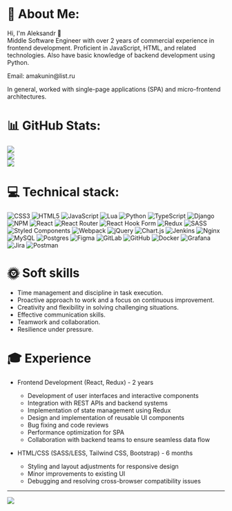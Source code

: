 


 

# 💫 About Me:
<p>Hi, I'm Aleksandr 👋<br>Middle Software Engineer with over 2 years of commercial experience in frontend development. Proficient in JavaScript, HTML, and related technologies. Also have basic knowledge of backend development using Python.</p>
<p>Email:  amakunin@list.ru<p/>

In general, worked with single-page applications (SPA) and micro-frontend architectures.
# 📊 GitHub Stats:
![](https://github-readme-stats.vercel.app/api?username=MAleksandr89&theme=dark&hide_border=false&include_all_commits=true&count_private=false)<br/>
![](https://github-readme-streak-stats.herokuapp.com/?user=MAleksandr89&theme=dark&hide_border=false)<br/>
![](https://github-readme-stats.vercel.app/api/top-langs/?username=MAleksandr89&theme=dark&hide_border=false&include_all_commits=true&count_private=false&layout=compact)

# 💻 Technical stack:
![CSS3](https://img.shields.io/badge/css3-%231572B6.svg?style=for-the-badge&logo=css3&logoColor=white) ![HTML5](https://img.shields.io/badge/html5-%23E34F26.svg?style=for-the-badge&logo=html5&logoColor=white) ![JavaScript](https://img.shields.io/badge/javascript-%23323330.svg?style=for-the-badge&logo=javascript&logoColor=%23F7DF1E) ![Lua](https://img.shields.io/badge/lua-%232C2D72.svg?style=for-the-badge&logo=lua&logoColor=white) ![Python](https://img.shields.io/badge/python-3670A0?style=for-the-badge&logo=python&logoColor=ffdd54) ![TypeScript](https://img.shields.io/badge/typescript-%23007ACC.svg?style=for-the-badge&logo=typescript&logoColor=white) ![Django](https://img.shields.io/badge/django-%23092E20.svg?style=for-the-badge&logo=django&logoColor=white) ![NPM](https://img.shields.io/badge/NPM-%23CB3837.svg?style=for-the-badge&logo=npm&logoColor=white) ![React](https://img.shields.io/badge/react-%2320232a.svg?style=for-the-badge&logo=react&logoColor=%2361DAFB) ![React Router](https://img.shields.io/badge/React_Router-CA4245?style=for-the-badge&logo=react-router&logoColor=white) ![React Hook Form](https://img.shields.io/badge/React%20Hook%20Form-%23EC5990.svg?style=for-the-badge&logo=reacthookform&logoColor=white) ![Redux](https://img.shields.io/badge/redux-%23593d88.svg?style=for-the-badge&logo=redux&logoColor=white) ![SASS](https://img.shields.io/badge/SASS-hotpink.svg?style=for-the-badge&logo=SASS&logoColor=white) ![Styled Components](https://img.shields.io/badge/styled--components-DB7093?style=for-the-badge&logo=styled-components&logoColor=white) ![Webpack](https://img.shields.io/badge/webpack-%238DD6F9.svg?style=for-the-badge&logo=webpack&logoColor=black) ![jQuery](https://img.shields.io/badge/jquery-%230769AD.svg?style=for-the-badge&logo=jquery&logoColor=white) ![Chart.js](https://img.shields.io/badge/chart.js-F5788D.svg?style=for-the-badge&logo=chart.js&logoColor=white) ![Jenkins](https://img.shields.io/badge/jenkins-%232C5263.svg?style=for-the-badge&logo=jenkins&logoColor=white) ![Nginx](https://img.shields.io/badge/nginx-%23009639.svg?style=for-the-badge&logo=nginx&logoColor=white) ![MySQL](https://img.shields.io/badge/mysql-4479A1.svg?style=for-the-badge&logo=mysql&logoColor=white) ![Postgres](https://img.shields.io/badge/postgres-%23316192.svg?style=for-the-badge&logo=postgresql&logoColor=white) ![Figma](https://img.shields.io/badge/figma-%23F24E1E.svg?style=for-the-badge&logo=figma&logoColor=white) ![GitLab](https://img.shields.io/badge/gitlab-%23181717.svg?style=for-the-badge&logo=gitlab&logoColor=white) ![GitHub](https://img.shields.io/badge/github-%23121011.svg?style=for-the-badge&logo=github&logoColor=white) ![Docker](https://img.shields.io/badge/docker-%230db7ed.svg?style=for-the-badge&logo=docker&logoColor=white) ![Grafana](https://img.shields.io/badge/grafana-%23F46800.svg?style=for-the-badge&logo=grafana&logoColor=white) ![Jira](https://img.shields.io/badge/jira-%230A0FFF.svg?style=for-the-badge&logo=jira&logoColor=white) ![Postman](https://img.shields.io/badge/Postman-FF6C37?style=for-the-badge&logo=postman&logoColor=white)

# :sun_with_face: Soft skills
*   Time management and discipline in task execution.
*   Proactive approach to work and a focus on continuous improvement.
*   Creativity and flexibility in solving challenging situations.
*   Effective communication skills.
*   Teamwork and collaboration.
*   Resilience under pressure.

# :mortar_board: Experience
* Frontend Development (React, Redux) - 2 years

   * Development of user interfaces and interactive components
   * Integration with REST APIs and backend systems
   * Implementation of state management using Redux
   * Design and implementation of reusable UI components
   * Bug fixing and code reviews
   * Performance optimization for SPA
   * Collaboration with backend teams to ensure seamless data flow
 
* HTML/CSS (SASS/LESS, Tailwind CSS, Bootstrap) - 6 months

   * Styling and layout adjustments for responsive design
   * Minor improvements to existing UI
   * Debugging and resolving cross-browser compatibility issues


---
[![](https://visitcount.itsvg.in/api?id=MAleksandr89&icon=0&color=0)](https://visitcount.itsvg.in)

